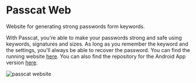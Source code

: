 # Passcat Web
Website for generating strong passwords form keywords.

With Passcat, you're able to make your passwords strong and safe using keywords, signatures and sizes. As long as you remember the keyword and the settings, you'll always be able to recover the password. You can find the running website [here](https://passcat.netlify.app/). You can also find the repository for the Android App version [here](https://github.com/raymag/passcat).

![passcat website](https://github.com/user-attachments/assets/bab1001a-81d0-4eb2-8d60-49e79c060ce3)

